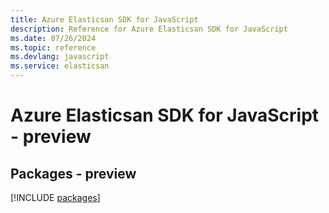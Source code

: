 ```yaml
---
title: Azure Elasticsan SDK for JavaScript
description: Reference for Azure Elasticsan SDK for JavaScript
ms.date: 07/26/2024
ms.topic: reference
ms.devlang: javascript
ms.service: elasticsan
---
```

# Azure Elasticsan SDK for JavaScript - preview
## Packages - preview
[!INCLUDE [packages](elasticsan-index.md)]